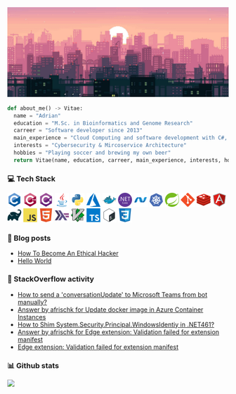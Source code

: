 <!-- <link href="css/style.css" rel="stylesheet">-->
<div align="center">
  <img alt="banner" src="banner.png">
</div>

```python
def about_me() -> Vitae:
  name = "Adrian"
  education = "M.Sc. in Bioinformatics and Genome Research"
  carreer = "Software developer since 2013"
  main_experience = "Cloud Computing and software development with C#, Java and Python"
  interests = "Cybersecurity & Mircoservice Architecture"
  hobbies = "Playing soccer and brewing my own beer"
  return Vitae(name, education, carreer, main_experience, interests, hobbies)
```

### :computer: Tech Stack

<div>
  <img alt="C" width="32" height="32" src="icons/c-original.svg">
  <img alt="C++" width="32" height="32" src="icons/cplusplus-original.svg">
  <img alt="C#" width="32" height="32" src="icons/csharp-original.svg">
  <img alt="Java" width="32" height="32" src="icons/java-original.svg">
  <img alt="Python" width="32" height="32" src="icons/python-original.svg">
  <img alt="Azure" width="32" height="32" src="icons/azure.svg">
  <img alt="Docker" width="32" height="32" src="icons/docker-original.svg">
  <img alt=".NetCore" width="32" height="32" src="icons/dotnetcore-original.svg">
  <img alt=".Net" width="32" height="32" src="icons/dot-net-original.svg">
  <img alt="Kubernetes" width="32" height="32" src="icons/kubernetes-plain.svg">
  <img alt="Spring" width="32" height="32" src="icons/spring-original.svg">
  <img alt="Git" width="32" height="32" src="icons/git-original.svg">
  <img alt="Redis" width="32" height="32" src="icons/redis-original.svg">
  <img alt="Angular" width="32" height="32" src="icons/angularjs-original.svg">
  <img alt="Gradle" width="32" height="32" src="icons/gradle-plain.svg">
  <img alt="JavaScript" width="32" height="32" src="icons/javascript-original.svg">
  <img alt="HTML5" width="32" height="32" src="icons/html5-original.svg">
  <img alt="Haskell" width="32" height="32" src="icons/haskell-original.svg">
  <img alt="Vim" width="32" height="32" src="icons/vim-original.svg">
  <img alt="TypeScript" width="32" height="32" src="icons/typescript-original.svg">
  <img alt="Bash" width="32" height="32" src="icons/bash-original.svg">
  <img alt="CSS3" width="32" height="32" src="icons/css3-original.svg">
</div>

### :newspaper: Blog posts
<!-- BLOGPOST:START -->
- [How To Become An Ethical Hacker](https://afrischk.github.io/How-To-Become-An-Ethical-Hacker)
- [Hello World](https://afrischk.github.io/Hello-World)<!-- BLOGPOST:END -->

### :bookmark_tabs: StackOverflow activity
<!-- STACKOVERFLOW:START -->
- [How to send a 'conversationUpdate' to Microsoft Teams from bot manually?](https://stackoverflow.com/questions/57304988/how-to-send-a-conversationupdate-to-microsoft-teams-from-bot-manually)
- [Answer by afrischk for Update docker image in Azure Container Instances](https://stackoverflow.com/questions/49796968/update-docker-image-in-azure-container-instances/53240278#53240278)
- [How to Shim System.Security.Principal.WindowsIdentiy in .NET461?](https://stackoverflow.com/questions/55627066/how-to-shim-system-security-principal-windowsidentiy-in-net461)
- [Answer by afrischk for Edge extension: Validation failed for extension manifest](https://stackoverflow.com/questions/55124566/edge-extension-validation-failed-for-extension-manifest/55449580#55449580)
- [Edge extension: Validation failed for extension manifest](https://stackoverflow.com/questions/55124566/edge-extension-validation-failed-for-extension-manifest)
<!-- STACKOVERFLOW:END -->

### :bar_chart: Github stats

<img src="https://github-readme-stats.vercel.app/api/top-langs/?username=afrischk&theme=radical" />